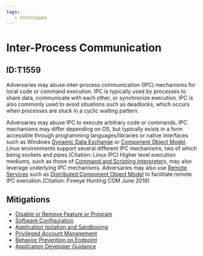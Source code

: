 ```yaml
---
tags:
   - techniques
---
```

# Inter-Process Communication
## ID:T1559
Adversaries may abuse inter-process communication (IPC) mechanisms for local code or command execution. IPC is typically used by processes to share data, communicate with each other, or synchronize execution. IPC is also commonly used to avoid situations such as deadlocks, which occurs when processes are stuck in a cyclic waiting pattern. 

Adversaries may abuse IPC to execute arbitrary code or commands. IPC mechanisms may differ depending on OS, but typically exists in a form accessible through programming languages/libraries or native interfaces such as Windows [Dynamic Data Exchange](/mitre/techniques/T1559/002) or [Component Object Model](/mitre/techniques/T1559/001). Linux environments support several different IPC mechanisms, two of which being sockets and pipes.(Citation: Linux IPC) Higher level execution mediums, such as those of [Command and Scripting Interpreter](/mitre/techniques/T1059)s, may also leverage underlying IPC mechanisms. Adversaries may also use [Remote Services](/mitre/techniques/T1021) such as [Distributed Component Object Model](/mitre/techniques/T1021/003) to facilitate remote IPC execution.(Citation: Fireeye Hunting COM June 2019)
## Mitigations
* [Disable or Remove Feature or Program](/mitre/mitigations/M1042)
* [Software Configuration](/mitre/mitigations/M1054)
* [Application Isolation and Sandboxing](/mitre/mitigations/M1048)
* [Privileged Account Management](/mitre/mitigations/M1026)
* [Behavior Prevention on Endpoint](/mitre/mitigations/M1040)
* [Application Developer Guidance](/mitre/mitigations/M1013)
